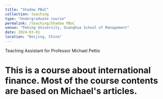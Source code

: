 ```yaml
---
title: "Shadow PBoC"
collection: teaching
type: "Undergraduate course"
permalink: /teaching/Shadow PBoC
venue: "Peking University, Guanghua School of Management"
date: 2024-03-01
location: "Beijing, China"
---
```


Teaching Assistant for Professor Michael Pettis

This is a course about international finance. Most of the course contents are based on Michael's articles.
======
